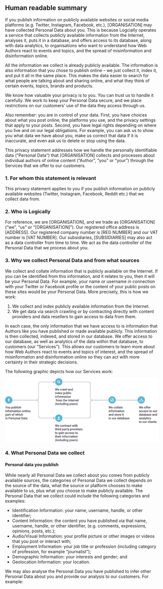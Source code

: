 ## Human readable summary
If you publish information on publicly available websites or social media platforms (e.g. Twitter, Instagram, Facebook, etc.), [ORGANISATION] may have collected Personal Data about you. This is because Logcially operates a service that collects publicly available information from the Internet, analyses it, puts it in a database, and offers access to its database, along with data analytics, to organisations who want to understand how Web Authors react to events and topics, and the spread of misinformation and disinformation online.

All the information we collect is already publicly available. The information is also information that you chose to publish online – we just collect it, index it, and put it all in the same place. This makes the data easier to search for what people are talking about and sharing online, and what they think of certain events, topics, brands and products.

We know how valuable your privacy is to you. You can trust us to handle it carefully. We work to keep your Personal Data secure, and we place restrictions on our customers’ use of the data they access through us.

Also remember: you are in control of your data. First, you have choices about what you post online, the platforms you use, and the privacy settings that apply to your posts. Second, you have legal rights depending on where you live and on our legal obligations. For example, you can ask us to show you what data we have about you, make us correct that data if it is inaccurate, and even ask us to delete or stop using the data.

This privacy statement addresses how we handle the personally identifiable data (“Personal Data”) that [ORGANISATION] collects and processes about individual authors of online content (“Author”, “you” or “your”) through the Services that we offer to our customers.

###  1. For whom this statement is relevant
 This privacy statement applies to you if you publish information on publicly available websites (Twitter, Instagram, Facebook, Reddit etc.) that we  collect data from.

### 2. Who is Logically
 For reference, we are [ORGANISATION], and we trade as [ORGANISATION] (“we”, “us” or “[ORGANISATION]”). Our registered office address is [ADDRESS]. Our registered company number is [REG NUMBER] and our VAT number is [VAT NUMBER]. Our subsidiaries, [SUBSIDIARIES] may also act as a data controller from time to time. We act as the data controller of the Personal Data that we process about you.

### 3. Why we collect Personal Data and from what sources
We collect and collate information that is publicly available on the Internet. If you can be identified from this information, and it relates to you, then it will be your Personal Data. For example, your name or username in connection with your Twitter or Facebook profile or the content of your public posts on these sites would be your Personal Data. More precisely, this is how we work: 

1. We collect and index publicly available information from the Internet. 
2. We get data via search crawling or by contracting directly with content providers and data resellers to gain access to data from them. 

In each case, the only information that we have access to is information that Authors like you have published or made available publicly. This information is then collected, indexed, and stored in our database. We offer access to our database, as well as analytics of the data within that database, to customers (our “Services”). This allows our customers to learn more about how Web Authors react to events and topics of interest, and the spread of misinformation and disinformation online so they can act with more certainty in their strategic decisions.  

The following graphic depicts how our Services work:

![alt text](https://github.com/JonathanBowker/privacy-framework/blob/main/images/resize.png "How our Services work")

### 4. What Personal Data we collect
#### Personal data you publish

While nearly all Personal Data we collect about you comes from publicly available sources, the  categories of  Personal Data we collect depends on the source of the data, what the source or platform chooses to make available to us, plus what you choose to make publicly available. The Personal Data that we collect could include the following categories and examples:

- Identification Information: your name, username, handle, or other identifier;
- Content Information: the content you have published via that name, username, handle, or other identifier, (e.g. comments, expressions, opinions, posts, etc.);
- Audio/Visual Information: your profile picture or other images or videos that you post or interact with;
- Employment Information: your job title or profession (including category of profession, for example “journalist”);
- Demographic Information: your interests and gender; and
- Geolocation Information: your location.

We may also analyse the Personal Data you have published to infer other Personal Data about you and provide our analysis to our customers. For example:
